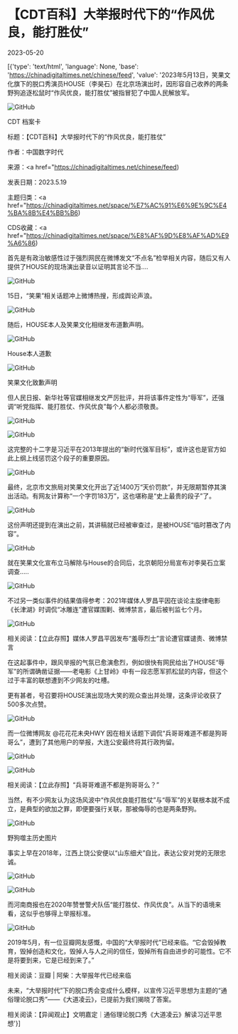 # 【CDT百科】大举报时代下的“作风优良，能打胜仗”

2023-05-20

[{'type': 'text/html', 'language': None, 'base': 'https://chinadigitaltimes.net/chinese/feed', 'value': '2023年5月13日，笑果文化旗下的脱口秀演员HOUSE（李昊石）在北京场演出时，因形容自己收养的两条野狗追逐松鼠时“作风优良，能打胜仗”被指冒犯了中国人民解放军。

![GitHub](https://chinadigitaltimes.net/chinese/files/2023/05/876.jpeg)



CDT 档案卡

标题：【CDT百科】大举报时代下的“作风优良，能打胜仗”

作者：中国数字时代

来源：<a href="https://chinadigitaltimes.net/chinese/feed)

发表日期：2023.5.19

主题归类：<a href="https://chinadigitaltimes.net/space/%E7%AC%91%E6%9E%9C%E4%BA%8B%E4%BB%B6)

CDS收藏：<a href="https://chinadigitaltimes.net/space/%E8%AF%9D%E8%AF%AD%E9%A6%86)







首先是有政治敏感性过于强烈网民在微博发文“不点名”检举相关内容，随后又有人提供了HOUSE的现场演出录音以证明其言论不当&#8230;.

![GitHub](https://chinadigitaltimes.net/chinese/files/2023/05/image-1684232209337.png)



15日，“笑果”相关话题冲上微博热搜，形成舆论声浪。

![GitHub](https://chinadigitaltimes.net/chinese/files/2023/05/image-1684551415926.png)

随后，HOUSE本人及笑果文化相继发布道歉声明。

![GitHub](https://chinadigitaltimes.net/chinese/files/2023/05/image-1684233051697.png)

House本人道歉

![GitHub](https://chinadigitaltimes.net/chinese/files/2023/05/image-1684233168324.png)

笑果文化致歉声明

但人民日报、新华社等官媒相继发文严厉批评，并将该事件定性为“辱军”，还强调“听党指挥、能打胜仗、作风优良”每个人都必须敬畏。

![GitHub](https://chinadigitaltimes.net/chinese/files/2023/05/image-1684233344406.png)

![GitHub](https://chinadigitaltimes.net/chinese/files/2023/05/image-1684551525677.png)

这完整的十二字是习近平在2013年提出的“新时代强军目标”，或许这也是官方如此上纲上线惩罚这个段子的重要原因。

![GitHub](https://chinadigitaltimes.net/chinese/files/2023/05/image-1684551572796.png)

最终，北京市文旅局对笑果文化开出了近1400万“天价罚款”，并无限期暂停其演出活动。有网友计算称“一个字罚183万”，这也堪称是“史上最贵的段子”了。

![GitHub](https://chinadigitaltimes.net/chinese/files/2023/05/321-1.jpeg)

这份声明还提到在演出之前，其讲稿就已经被审查过，是被HOUSE“临时篡改了内容”。

![GitHub](https://chinadigitaltimes.net/chinese/files/2023/05/image-1684552296838.png)

就在笑果文化宣布立马解除与House的合同后，北京朝阳分局宣布对李昊石立案调查&#8230;..

![GitHub](https://chinadigitaltimes.net/chinese/files/2023/05/image-1684552347821.png)

不过另一类似事件的结果值得参考：2021年媒体人罗昌平因在谈论主旋律电影《长津湖》时调侃“冰雕连”遭官媒围剿、微博禁言，最后被判监七个月。 

![GitHub](https://chinadigitaltimes.net/chinese/files/2021/10/post-671767-615ee19b35128.png)

相关阅读：【立此存照】媒体人罗昌平因发布“羞辱烈士”言论遭官媒谴责、微博禁言

在这起事件中，跟风举报的气氛已愈演愈烈，例如很快有网民给出了HOUSE“辱军”的所谓确凿证据——老电影《上甘岭》中有一段志愿军抓松鼠的内容，但这个过于丰富的联想遭到不少网友的吐槽。



更有甚者，号召要将HOUSE演出现场大笑的观众查出并处理，这条评论收获了500多次点赞。

![GitHub](https://chinadigitaltimes.net/chinese/files/2023/05/image-1684552795395.png)

而一位微博网友 @花花花未央HWY 因在相关话题下调侃“兵哥哥难道不都是狗哥哥么”，遭到了其他用户的举报，大连公安最终将其行政拘留。

![GitHub](https://chinadigitaltimes.net/chinese/files/2023/05/image-1684317390046.png)

![GitHub](https://chinadigitaltimes.net/chinese/files/2023/05/image-1684317291890.png)

相关阅读：【立此存照】“兵哥哥难道不都是狗哥哥么？”

当然，有不少网友认为这场风波中“作风优良能打胜仗”与“辱军”的关联根本就不成立，是典型的欲加之罪，即便要强行关联，那被侮辱的也是两条野狗。

![GitHub](https://chinadigitaltimes.net/chinese/files/2023/05/image-1684552916592.png)

野狗噬主历史图片

事实上早在2018年，江西上饶公安便以“山东细犬”自比，表达公安对党的无限忠诚。

![GitHub](https://chinadigitaltimes.net/chinese/files/2018/09/IMG_0723.jpg)

![GitHub](https://chinadigitaltimes.net/chinese/files/2018/09/IMG_0724.jpg)

而河南商报也在2020年赞誉警犬队伍“能打胜仗、作风优良”。从当下的语境来看，这似乎也够得上举报标准。

![GitHub](https://chinadigitaltimes.net/chinese/files/2023/05/河南商报-警犬队伍.jpg)

2019年5月，有一位豆瓣网友感慨，中国的“大举报时代”已经来临。“它会毁掉教育，毁掉创造和文化，毁掉人与人之间的信任，毁掉所有自由进步的可能性。它不是将要到来，它是已经到来了。”

相关阅读：豆瓣 | 阿柴：大举报年代已经来临

未来，“大举报时代”下的脱口秀会变成什么模样，以宣传习近平思想为主题的“通俗理论脱口秀”——《大道凌云》，已提前为我们揭晓了答案。



相关阅读：【异闻观止】文明嘉定｜通俗理论脱口秀《大道凌云》解读习近平思想'}]